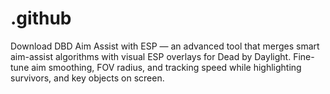# .github
Download DBD Aim Assist with ESP — an advanced tool that merges smart aim-assist algorithms with visual ESP overlays for Dead by Daylight. Fine-tune aim smoothing, FOV radius, and tracking speed while highlighting survivors, and key objects on screen.
